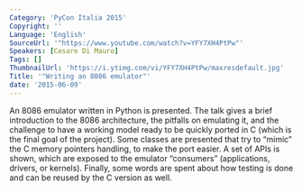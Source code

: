 ```yaml
---
Category: 'PyCon Italia 2015'
Copyright: ''
Language: 'English'
SourceUrl: '"https://www.youtube.com/watch?v=YFY7XH4PtPw"'
Speakers: [Cesare Di Mauro]
Tags: []
ThumbnailUrl: 'https://i.ytimg.com/vi/YFY7XH4PtPw/maxresdefault.jpg'
Title: '"Writing an 8086 emulator"'
date: '2015-06-09'
---
```

An 8086 emulator written in Python is presented. The talk gives a brief introduction to the 8086 architecture, the pitfalls on emulating it, and the challenge to have a working model ready to be quickly ported in C (which is the final goal of the project). Some classes are presented that try to “mimic” the C memory pointers handling, to make the port easier. A set of APIs is shown, which are exposed to the emulator “consumers” (applications, drivers, or kernels). Finally, some words are spent about how testing is done and can be reused by the C version as well.